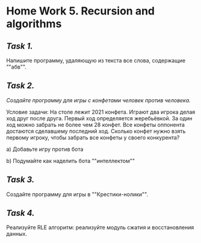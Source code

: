 # **Home Work 5. Recursion and algorithms**
## *Task 1.*
 Напишите программу, удаляющую из текста все слова, содержащие ""абв"".
## *Task 2.*
_Создайте программу для игры с конфетами человек против человека._

Условие задачи: На столе лежит 2021 конфета. Играют два игрока делая ход друг после друга. Первый ход определяется жеребьёвкой. За один ход можно забрать не более чем 28 конфет. Все конфеты оппонента достаются сделавшему последний ход. Сколько конфет нужно взять первому игроку, чтобы забрать все конфеты у своего конкурента?

a) Добавьте игру против бота

b) Подумайте как наделить бота ""интеллектом""
## *Task 3.*
Создайте программу для игры в ""Крестики-нолики"".
## *Task 4.*
Реализуйте RLE алгоритм: реализуйте модуль сжатия и восстановления данных.
